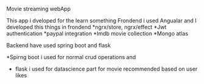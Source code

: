 
Movie streaming webApp

This app i dveloped for the learn something
Frondend i used Angualar and I developed this things in frondend
*ngrx/store, ngrx/effect
*Jwt authentication
*paypal integration
*Imdb movie collection
*Mongo atlas

Backend have used spring boot and flask

*Spirng boot i used for normal crud operations and 
* flask i used for datascience part for movie recommended based on user likes
